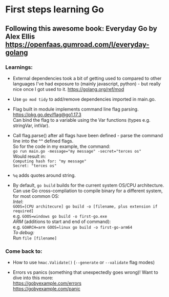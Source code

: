# First steps learning Go

## Following this awesome book: Everyday Go by Alex Ellis </br>https://openfaas.gumroad.com/l/everyday-golang

### Learnings:

- External dependencies took a bit of getting used to compared to other languages I've had exposure to (mainly javascript, python) - but really nice once I got used to it. https://golang.org/ref/mod 

- Use `go mod tidy` to add/remove dependencies imported in main.go. 

- Flag built in module implements command line flag parsing. https://pkg.go.dev/flag@go1.17.3 </br>
Can bind the flag to a variable using the Var functions (types e.g. stringVar, intVar). </br>
- Call flag.parse() after all flags have been defined - parse the command line into the ^^ defined flags. </br>
So for the code in my example, the command: </br>
    `go run main.go -message="my message" -secret="terces os"` </br> 
Would result in: </br>
    `Computing hash for: "my message"` </br>
    `Secret: "terces os"`

- `%q` adds quotes around string.

- By default, `go build` builds for the current system OS/CPU architecture. Can use Go cross-compliation to compile binary for a different system, for most common OS: </br>
*Intel*:</br>
`GOOS=[CPU architecure] go build -o [filename, plus extension if required]`</br>
e.g. `GOOS=windows go build -o first-go.exe`</br>
*ARM* (additions to start and end of command):</br>
e.g. `GOARCH=arm GOOS=linux go build -o first-go-arm64`</br>
*To debug:*</br>
Run `file [filename]`

### Come back to: 

- How to use `hmac.Validate()` (`--generate` or `--validate` flag modes)

- Errors vs panics (something that unexpectedly goes wrong)! Want to dive into this more: </br>
 https://gobyexample.com/errors </br>
 https://gobyexample.com/panic 











